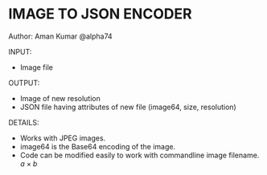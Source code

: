 IMAGE TO JSON ENCODER
=======================

Author: Aman Kumar @alpha74

INPUT: 
- Image file

OUTPUT:
- Image of new resolution
- JSON file having attributes of new file (image64, size, resolution)
	
DETAILS:
- Works with JPEG images.
- image64 is the Base64 encoding of the image.	
- Code can be modified easily to work with commandline image filename. $a \times b$

